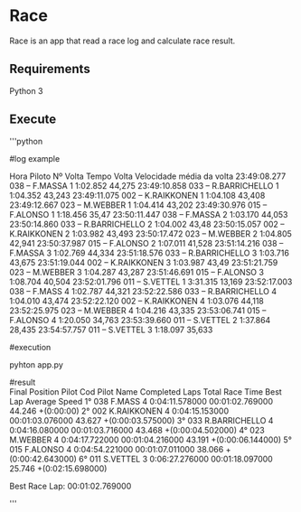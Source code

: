 # Race

Race is an app that read a race log and calculate race result.

## Requirements

Python 3

## Execute

'''python

#log example

Hora                               Piloto             Nº Volta   Tempo Volta       Velocidade média da volta
23:49:08.277      038 – F.MASSA                           1		1:02.852                        44,275
23:49:10.858      033 – R.BARRICHELLO                     1		1:04.352                        43,243
23:49:11.075      002 – K.RAIKKONEN                       1             1:04.108                        43,408
23:49:12.667      023 – M.WEBBER                          1		1:04.414                        43,202
23:49:30.976      015 – F.ALONSO                          1		1:18.456			35,47
23:50:11.447      038 – F.MASSA                           2		1:03.170                        44,053
23:50:14.860      033 – R.BARRICHELLO                     2		1:04.002                        43,48
23:50:15.057      002 – K.RAIKKONEN                       2             1:03.982                        43,493
23:50:17.472      023 – M.WEBBER                          2		1:04.805                        42,941
23:50:37.987      015 – F.ALONSO                          2		1:07.011			41,528
23:51:14.216      038 – F.MASSA                           3		1:02.769                        44,334
23:51:18.576      033 – R.BARRICHELLO		          3		1:03.716                        43,675
23:51:19.044      002 – K.RAIKKONEN                       3		1:03.987                        43,49
23:51:21.759      023 – M.WEBBER                          3		1:04.287                        43,287
23:51:46.691      015 – F.ALONSO                          3		1:08.704			40,504
23:52:01.796      011 – S.VETTEL                          1		3:31.315			13,169
23:52:17.003      038 – F.MASS                            4		1:02.787                        44,321
23:52:22.586      033 – R.BARRICHELLO		          4		1:04.010                        43,474
23:52:22.120      002 – K.RAIKKONEN                       4		1:03.076                        44,118
23:52:25.975      023 – M.WEBBER                          4		1:04.216                        43,335
23:53:06.741      015 – F.ALONSO                          4		1:20.050			34,763
23:53:39.660      011 – S.VETTEL                          2		1:37.864			28,435
23:54:57.757      011 – S.VETTEL                          3		1:18.097			35,633


#execution

pyhton app.py

#result   
Final Position       Pilot Cod            Pilot Name       Completed Laps     Total Race Time    Best Lap           Average Speed
1°                   038                  F.MASS           4                  0:04:11.578000     00:01:02.769000    44.246             +(0:00:00)
2°                   002                  K.RAIKKONEN      4                  0:04:15.153000     00:01:03.076000    43.627             +(0:00:03.575000)
3°                   033                  R.BARRICHELLO    4                  0:04:16.080000     00:01:03.716000    43.468             +(0:00:04.502000)
4°                   023                  M.WEBBER         4                  0:04:17.722000     00:01:04.216000    43.191             +(0:00:06.144000)
5°                   015                  F.ALONSO         4                  0:04:54.221000     00:01:07.011000    38.066             +(0:00:42.643000)
6°                   011                  S.VETTEL         3                  0:06:27.276000     00:01:18.097000    25.746             +(0:02:15.698000)

Best Race Lap: 00:01:02.769000

'''
